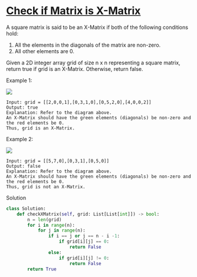 # [Check if Matrix is X-Matrix](https://leetcode.com/problems/check-if-matrix-is-x-matrix/)

A square matrix is said to be an X-Matrix if both of the following conditions hold:

1. All the elements in the diagonals of the matrix are non-zero.
2. All other elements are 0.

Given a 2D integer array grid of size n x n representing a square matrix, return true if grid is an X-Matrix. 
Otherwise, return false.

Example 1:

![](https://assets.leetcode.com/uploads/2022/05/03/ex1.jpg)

```
Input: grid = [[2,0,0,1],[0,3,1,0],[0,5,2,0],[4,0,0,2]]
Output: true
Explanation: Refer to the diagram above. 
An X-Matrix should have the green elements (diagonals) be non-zero and the red elements be 0.
Thus, grid is an X-Matrix.
```
Example 2:

![](https://assets.leetcode.com/uploads/2022/05/03/ex2.jpg)

```
Input: grid = [[5,7,0],[0,3,1],[0,5,0]]
Output: false
Explanation: Refer to the diagram above.
An X-Matrix should have the green elements (diagonals) be non-zero and the red elements be 0.
Thus, grid is not an X-Matrix.
```
Solution
```python
class Solution:
    def checkXMatrix(self, grid: List[List[int]]) -> bool:
        n = len(grid)
        for i in range(n):
            for j in range(n):
                if i == j or j == n - i -1:
                    if grid[i][j] == 0:
                        return False
                else:
                    if grid[i][j] != 0:
                        return False
        return True
```
